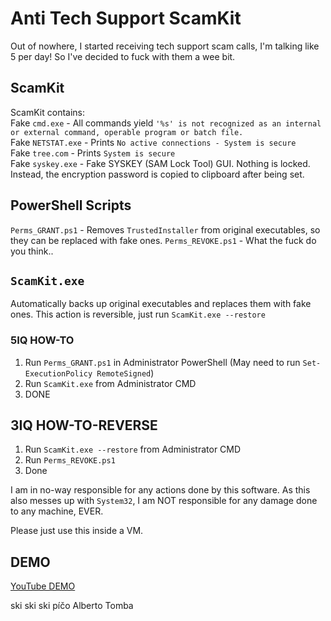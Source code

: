 # Anti Tech Support ScamKit
Out of nowhere, I started receiving tech support scam calls, I'm talking like 5 per day!
So I've decided to fuck with them a wee bit.

## ScamKit
ScamKit contains:  
Fake `cmd.exe` - All commands yield `'%s' is not recognized as an internal or external command, operable program or batch file.`  
Fake `NETSTAT.exe` - Prints `No active connections - System is secure`  
Fake `tree.com` - Prints `System is secure`  
Fake `syskey.exe` - Fake SYSKEY (SAM Lock Tool) GUI. Nothing is locked. Instead, the encryption password is copied to clipboard after being set.  

## PowerShell Scripts
`Perms_GRANT.ps1` - Removes `TrustedInstaller` from original executables, so they can be replaced with fake ones.
`Perms_REVOKE.ps1` - What the fuck do you think..

## `ScamKit.exe`
Automatically backs up original executables and replaces them with fake ones.
This action is reversible, just run `ScamKit.exe --restore`

### 5IQ HOW-TO
1. Run `Perms_GRANT.ps1` in Administrator PowerShell (May need to run `Set-ExecutionPolicy RemoteSigned`)
2. Run `ScamKit.exe` from Administrator CMD
3. DONE

## 3IQ HOW-TO-REVERSE
1. Run `ScamKit.exe --restore` from Administrator CMD
2. Run `Perms_REVOKE.ps1`
3. Done


I am in no-way responsible for any actions done by this software.
As this also messes up with `System32`, I am NOT responsible for any damage done to any machine, EVER.

Please just use this inside a VM.

## DEMO
[YouTube DEMO](https://www.youtube.com/watch?v=IvT0WidP7h4)

ski ski ski píčo Alberto Tomba
